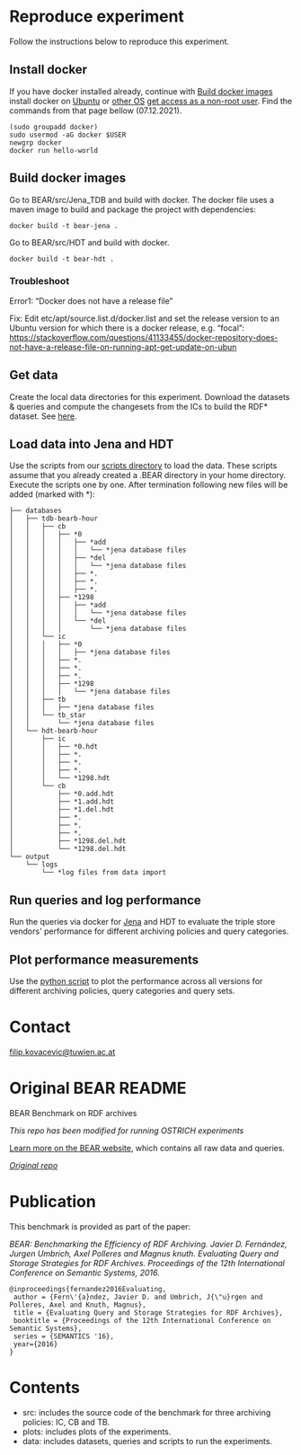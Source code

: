 Reproduce experiment
==============
Follow the instructions below to reproduce this experiment.
## Install docker 
If you have docker installed already, continue with [Build docker images](https://github.com/GreenfishK/BEAR/blob/master/README.md#build-docker-images)
install docker on [Ubuntu](https://docs.docker.com/engine/install/ubuntu/#install-using-the-repository) or [other OS](https://docs.docker.com/get-docker/)
[get access as a non-root user](https://docs.docker.com/engine/install/linux-postinstall/#manage-docker-as-a-non-root-user). Find the commands from that page bellow (07.12.2021).
```
(sudo groupadd docker)
sudo usermod -aG docker $USER 
newgrp docker
docker run hello-world
```

## Build docker images
Go to BEAR/src/Jena_TDB and build with docker. The docker file uses a maven image to build and package the project with dependencies: 
```
docker build -t bear-jena .
```
Go to BEAR/src/HDT and build with docker.
```
docker build -t bear-hdt .
```
### Troubleshoot
Error1: “Docker does not have a release file”

Fix: Edit etc/apt/source.list.d/docker.list and set the release version to an Ubuntu version for which there is a docker release, e.g. “focal”: https://stackoverflow.com/questions/41133455/docker-repository-does-not-have-a-release-file-on-running-apt-get-update-on-ubun 

## Get data
Create the local data directories for this experiment. Download the datasets & queries and compute the changesets from the ICs to build the RDF* dataset. See [here](https://github.com/GreenfishK/BEAR/tree/master/data).

## Load data into Jena and HDT
Use the scripts from our [scripts directory](https://github.com/GreenfishK/BEAR/tree/master/scripts/load_data) to load the data. These scripts assume that you already created a .BEAR directory in your home directory. Execute the scripts one by one. After termination following new files will be added (marked with *):

```
├── databases
│   ├── tdb-bearb-hour
│   │   ├── cb
│   │   │   ├── *0  
│   │   │   │   ├── *add  
│   │   │   │   │   └── *jena database files 
│   │   │   │   ├── *del  
│   │   │   │   │   └── *jena database files  
│   │   │   │   ├── *.  
│   │   │   │   ├── *.  
│   │   │   │   ├── *.  
│   │   │   ├── *1298  
│   │   │   │   ├── *add  
│   │   │   │   │   └── *jena database files 
│   │   │   │   └── *del  
│   │   │   │       └── *jena database files  
│   │   └── ic
│   │   │   ├── *0  
│   │   │   │   ├── *jena database files  
│   │   │   ├── *.  
│   │   │   ├── *.  
│   │   │   ├── *.  
│   │   │   ├── *1298  
│   │   │   │   └── *jena database files 
│   │   ├── tb
│   │   │   ├── *jena database files
│   │   └── tb_star 
│   │       └── *jena database files
│   └── hdt-bearb-hour
│       ├── ic  
│       │   ├── *0.hdt  
│       │   ├── *.  
│       │   ├── *.  
│       │   ├── *.  
│       │   └── *1298.hdt  
│       └── cb  
│           ├── *0.add.hdt  
│           ├── *1.add.hdt  
│           ├── *1.del.hdt  
│           ├── *.  
│           ├── *.  
│           ├── *.  
│           ├── *1298.del.hdt  
│           └── *1298.del.hdt  
└── output
    └── logs
        └── *log files from data import  

```

## Run queries and log performance
Run the queries via docker for [Jena](https://github.com/GreenfishK/BEAR/blob/master/scripts/evaluation/run-docker-tdb.sh) and HDT to evaluate the triple store vendors' performance for different archiving policies and query categories.

## Plot performance measurements
Use the [python script](https://github.com/GreenfishK/BEAR/blob/master/scripts/plot_tb_and_tb_star.py) to plot the performance across all versions for different archiving policies, query categories and query sets.

Contact
==============
filip.kovacevic@tuwien.ac.at

# Original BEAR README
BEAR Benchmark on RDF archives

_This repo has been modified for running OSTRICH experiments_

[Learn more on the BEAR website](https://aic.ai.wu.ac.at/qadlod/bear.html), which contains all raw data and queries.

_[Original repo](https://github.com/webdata/BEAR)_

Publication
==============
This benchmark is provided as part of the paper:

_BEAR: Benchmarking the Efficiency of RDF Archiving. Javier D. Fernández, Jurgen Umbrich, Axel Polleres and Magnus knuth. Evaluating Query and Storage Strategies for RDF Archives. Proceedings of the 12th International Conference on Semantic Systems, 2016._

~~~~
@inproceedings{fernandez2016Evaluating,
 author = {Fern\'{a}ndez, Javier D. and Umbrich, J{\"u}rgen and Polleres, Axel and Knuth, Magnus},
 title = {Evaluating Query and Storage Strategies for RDF Archives},
 booktitle = {Proceedings of the 12th International Conference on Semantic Systems},
 series = {SEMANTICS '16},
 year={2016}
}
~~~~
Contents
==============
- src: includes the source code of the benchmark for three archiving policies: IC, CB and TB.
- plots: includes plots of the experiments.
- data: includes datasets, queries and scripts to run the experiments.
